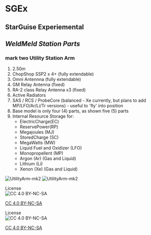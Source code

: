 # SGEx
## StarGuise Experiemental

## *WeldMeld Station Parts*

### **mark two** Utility Station Arm
  1. 2.50m  
  2. ChopShop SSP2 x 4+ (fully extendable)
  3. Omni Antennna (fully extendable)
  4. GM Relay Antenna (fixed)
  5. RA-2 class Relay Antenna x3 (fixed)
  6. Active Radiators
  7. SAS / RCS / ProbeCore (balanced - Xe currently, but plans to add MP/LFO/Ar/Li/Tr versions) - useful to 'fly' into position
  8. Base model is only four (4) parts, as shown five (5) parts
  9. Internal Resource Storage for:  
     - ElectricCharge(EC)  
     - ReservePower(RP)  
     - Megajoules (MJ)  
     - StoredCharge (SC)  
     - MegaWatts (MW)  
     - Liquid Fuel and Oxidizer (LFO)  
     - Monopropellent (MP)  
     - Argon (Ar) (Gas and Liquid)  
     - Lithium (Li)  
     - Xenon (Xe) (Gas and Liquid) 

![UtilityArm-mk2](https://raw.githubusercontent.com/zer0Kerbal/SGEx/Dev/Parts/img/SGEx-KSS-Arm-mk2.png  "UtilityArm mark II (2.5m)") 
![UtilityArm-mk2](https://raw.githubusercontent.com/zer0Kerbal/SGEx/Dev/Parts/img/SGEx-KSS-Arm-mk2.1.png   "UtilityArm mark II (2.5m)") 


 License  
![[CC 4.0 BY-NC-SA](https://creativecommons.org/licenses/by-nc-sa/4.0/)](https://i.creativecommons.org/l/by-nc-sa/4.0/88x31.png "CC 4.0 BY-NC-SA")

[CC 4.0 BY-NC-SA](https://creativecommons.org/licenses/by-nc-sa/4.0/)


 License  
![[CC 4.0 BY-NC-SA](https://creativecommons.org/licenses/by-nc-sa/4.0/)](https://i.creativecommons.org/l/by-nc-sa/4.0/88x31.png "CC 4.0 BY-NC-SA")

[CC 4.0 BY-NC-SA](https://creativecommons.org/licenses/by-nc-sa/4.0/)

